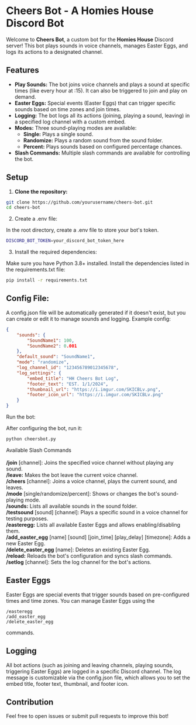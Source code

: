 # Cheers Bot - A Homies House Discord Bot

Welcome to **Cheers Bot**, a custom bot for the **Homies House** Discord server! This bot plays sounds in voice channels, manages Easter Eggs, and logs its actions to a designated channel.

## Features

- **Play Sounds:** The bot joins voice channels and plays a sound at specific times (like every hour at :15). It can also be triggered to join and play on demand.
- **Easter Eggs:** Special events (Easter Eggs) that can trigger specific sounds based on time zones and join times.
- **Logging:** The bot logs all its actions (joining, playing a sound, leaving) in a specified log channel with a custom embed.
- **Modes:** Three sound-playing modes are available:
  - **Single:** Plays a single sound.
  - **Randomize:** Plays a random sound from the sound folder.
  - **Percent:** Plays sounds based on configured percentage chances.
- **Slash Commands:** Multiple slash commands are available for controlling the bot.

## Setup

1. **Clone the repository:**

```bash
git clone https://github.com/yourusername/cheers-bot.git
cd cheers-bot
```

2. Create a .env file:

In the root directory, create a .env file to store your bot's token.
```bash
DISCORD_BOT_TOKEN=your_discord_bot_token_here
```

3. Install the required dependencies:

Make sure you have Python 3.8+ installed. Install the dependencies listed in the requirements.txt file:

```bash
pip install -r requirements.txt
```
## Config File:

A config.json file will be automatically generated if it doesn't exist, but you can create or edit it to manage sounds and logging. Example config:

```json
{
    "sounds": {
        "SoundName1": 100,
        "SoundName2": 0.001
    },
    "default_sound": "SoundName1",
    "mode": "randomize",
    "log_channel_id": "123456789012345678",
    "log_settings": {
        "embed_title": "HH Cheers Bot Log",
        "footer_text": "EST. 1/1/2024",
        "thumbnail_url": "https://i.imgur.com/SKICBLv.png",
        "footer_icon_url": "https://i.imgur.com/SKICBLv.png"
    }
}
```
Run the bot:

After configuring the bot, run it:

```bash
python cheersbot.py
```
Available Slash Commands<br/><br/>
**/join** [channel]: Joins the specified voice channel without playing any sound. <br/>
**/leave:** Makes the bot leave the current voice channel.<br/>
**/cheers** [channel]: Joins a voice channel, plays the current sound, and leaves.<br/>
**/mode** [single/randomize/percent]: Shows or changes the bot's sound-playing mode.<br/>
**/sounds:** Lists all available sounds in the sound folder.<br/>
**/testsound** [sound] [channel]: Plays a specific sound in a voice channel for testing purposes.<br/>
**/easteregg:** Lists all available Easter Eggs and allows enabling/disabling them.<br/>
**/add_easter_egg** [name] [sound] [join_time] [play_delay] [timezone]: Adds a new Easter Egg.<br/>
**/delete_easter_egg** [name]: Deletes an existing Easter Egg.<br/>
**/reload:** Reloads the bot's configuration and syncs slash commands.<br/>
**/setlog** [channel]: Sets the log channel for the bot's actions.<br/>

## Easter Eggs
Easter Eggs are special events that trigger sounds based on pre-configured times and time zones. You can manage Easter Eggs using the 
```
/easteregg
/add_easter_egg
/delete_easter_egg
```
commands.

## Logging
All bot actions (such as joining and leaving channels, playing sounds, triggering Easter Eggs) are logged in a specific Discord channel. The log message is customizable via the config.json file, which allows you to set the embed title, footer text, thumbnail, and footer icon.

## Contribution
Feel free to open issues or submit pull requests to improve this bot!
